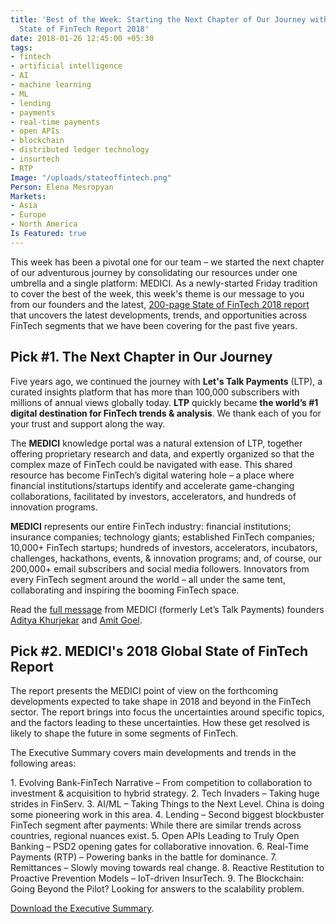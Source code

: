 ```yaml
---
title: 'Best of the Week: Starting the Next Chapter of Our Journey with a 200-Page
  State of FinTech Report 2018'
date: 2018-01-26 12:45:00 +05:30
tags:
- fintech
- artificial intelligence
- AI
- machine learning
- ML
- lending
- payments
- real-time payments
- open APIs
- blockchain
- distributed ledger technology
- insurtech
- RTP
Image: "/uploads/stateoffintech.png"
Person: Elena Mesropyan
Markets:
- Asia
- Europe
- North America
Is Featured: true
---
```


This week has been a pivotal one for our team – we started the next chapter of our adventurous journey by consolidating our resources under one umbrella and a single platform: MEDICI. As a newly-started Friday tradition to cover the best of the week, this week's theme is our message to you from our founders and the latest, [200-page State of FinTech 2018 report](https://gomedici.com/state-of-fintech-2018/) that uncovers the latest developments, trends, and opportunities across FinTech segments that we have been covering for the past five years.

## Pick #1. The Next Chapter in Our Journey

Five years ago, we continued the journey with **Let's Talk Payments** (LTP), a curated insights platform that has more than 100,000 subscribers with millions of annual views globally today. **LTP** quickly became **the world’s #1 digital destination for FinTech trends & analysis**. We thank each of you for your trust and support along the way.

The **MEDICI** knowledge portal was a natural extension of LTP, together offering proprietary research and data, and expertly organized so that the complex maze of FinTech could be navigated with ease. This shared resource has become FinTech’s digital watering hole – a place where financial institutions/startups identify and accelerate game-changing collaborations, facilitated by investors, accelerators, and hundreds of innovation programs.

**MEDICI** represents our entire FinTech industry: financial institutions; insurance companies; technology giants; established FinTech companies; 10,000\+ FinTech startups; hundreds of investors, accelerators, incubators, challenges, hackathons, events, & innovation programs; and, of course, our 200,000\+ email subscribers and social media followers. Innovators from every FinTech segment around the world – all under the same tent, collaborating and inspiring the booming FinTech space.

Read the [full message](https://gomedici.com/the-next-chapter-in-our-journey/) from MEDICI (formerly Let’s Talk Payments) founders [Aditya Khurjekar](https://www.linkedin.com/in/khurjekar) and [Amit Goel](https://www.linkedin.com/in/amitpayments/).

## Pick #2. MEDICI's 2018 Global State of FinTech Report

The report presents the MEDICI point of view on the forthcoming developments expected to take shape in 2018 and beyond in the FinTech sector. The report brings into focus the uncertainties around specific topics, and the factors leading to these uncertainties. How these get resolved is likely to shape the future in some segments of FinTech.

The Executive Summary covers main developments and trends in the following areas:

1\. Evolving Bank-FinTech Narrative – From competition to collaboration to investment & acquisition to hybrid strategy.
2\. Tech Invaders – Taking huge strides in FinServ.
3\. AI/ML – Taking Things to the Next Level. China is doing some pioneering work in this area.
4\. Lending – Second biggest blockbuster FinTech segment after payments: While there are similar trends across countries, regional nuances exist.
5\. Open APIs Leading to Truly Open Banking – PSD2 opening gates for collaborative innovation.
6\. Real-Time Payments (RTP) – Powering banks in the battle for dominance.
7\. Remittances – Slowly moving towards real change.
8\. Reactive Restitution to Proactive Prevention Models – IoT-driven InsurTech.
9\. The Blockchain: Going Beyond the Pilot? Looking for answers to the scalability problem.

[Download the Executive Summary](https://gomedici.com/state-of-fintech-2018/).